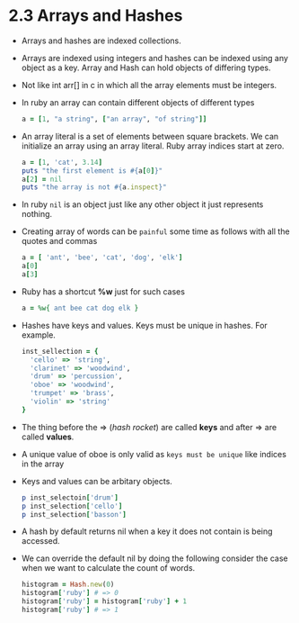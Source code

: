 # 2.3 Arrays and Hashes
*  Arrays and hashes are indexed collections.  
* Arrays are indexed using integers and hashes can be indexed using any object as a key. 
  Array and Hash can hold objects of differing types. 
* Not like int arr[] in c in which all the array elements must be integers.
* In ruby an array can contain different objects of different types  

  ```ruby
  a = [1, "a string", ["an array", "of string"]] 
  ```
  
* An array literal is a set of elements between square brackets. We can initialize an array using an array literal.
Ruby array indices start at zero. 
  
  ```ruby
  a = [1, 'cat', 3.14]
  puts "the first element is #{a[0]}"
  a[2] = nil
  puts "the array is not #{a.inspect}"
  ```
  
* In ruby ```nil``` is an object just like any other object it just represents nothing.
* Creating array of words can be ```painful``` some time as follows with all the quotes and commas
  
  ```ruby
  a = [ 'ant', 'bee', 'cat', 'dog', 'elk']
  a[0]
  a[3] 
  ```
  
* Ruby has a shortcut **%w** just for such cases
  
  ```ruby
  a = %w{ ant bee cat dog elk }
  ```
  
* Hashes have keys and values. Keys must be unique in hashes. For example.
    
    ```ruby
    inst_sellection = {
      'cello' => 'string',
      'clarinet' => 'woodwind',
      'drum' => 'percussion',
      'oboe' => 'woodwind',
      'trumpet' => 'brass',
      'violin' => 'string'
    }
    ```
    
* The thing before the => (_hash rocket_) are called __keys__ and after => are called __values__.
* A unique value of oboe is only valid as ```keys must be unique``` like indices in the array
* Keys and values can be arbitary objects.
    
    ```ruby
    p inst_selectoin['drum']
    p inst_selection['cello']
    p inst_selection['basson']
    ```
    
* A hash by default returns nil when a key it does not contain is being accessed.
* We can override the default nil by doing the following consider the case when we want to calculate the count of words.
    
    ```ruby
    histogram = Hash.new(0)
    histogram['ruby'] # => 0 
    histogram['ruby'] = histogram['ruby'] + 1
    histogram['ruby'] # => 1
    ```
